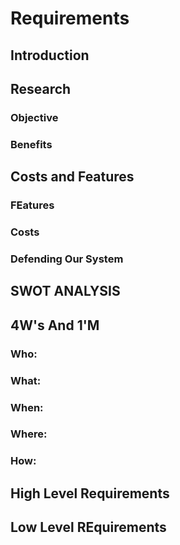 # Requirements

## Introduction





## Research
### Objective



### Benefits


## Costs and Features
### FEatures





### Costs




### Defending Our System

## SWOT ANALYSIS

## 4W's And 1'M
### Who:


### What:

### When:

### Where:

### How:

## High Level Requirements




## Low Level REquirements